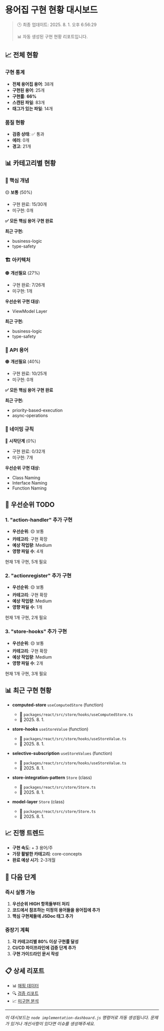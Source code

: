 # 용어집 구현 현황 대시보드

> 🕒 최종 업데이트: 2025. 8. 1. 오후 6:56:29
> 
> 📊 자동 생성된 구현 현황 리포트입니다.

## 📈 전체 현황

### 구현 통계
- **전체 용어집 용어**: 38개
- **구현된 용어**: 25개
- **구현률**: **66%**
- **스캔된 파일**: 83개
- **태그가 있는 파일**: 14개

### 품질 현황
- **검증 상태**: ✅ 통과
- **에러**: 0개
- **경고**: 21개

## 📊 카테고리별 현황


### 🎯 핵심 개념

🟡 **보통** (50%)

- 구현 완료: 15/30개
- 미구현: 0개

**✅ 모든 핵심 용어 구현 완료**


**최근 구현:**
- business-logic
- type-safety



### 🏗️ 아키텍처

🟠 **개선필요** (27%)

- 구현 완료: 7/26개
- 미구현: 1개


**우선순위 구현 대상:**
- ViewModel Layer



**최근 구현:**
- business-logic
- type-safety



### 🔌 API 용어

🟠 **개선필요** (40%)

- 구현 완료: 10/25개
- 미구현: 0개

**✅ 모든 핵심 용어 구현 완료**


**최근 구현:**
- priority-based-execution
- async-operations



### 📝 네이밍 규칙

🔴 **시작단계** (0%)

- 구현 완료: 0/32개
- 미구현: 7개


**우선순위 구현 대상:**
- Class Naming
- Interface Naming
- Function Naming





## 🎯 우선순위 TODO


### 1. "action-handler" 추가 구현

- **우선순위**: 🟡 보통
- **카테고리**: 구현 확장
- **예상 작업량**: Medium
- **영향 파일 수**: 4개

현재 1개 구현, 5개 필요


### 2. "actionregister" 추가 구현

- **우선순위**: 🟡 보통
- **카테고리**: 구현 확장
- **예상 작업량**: Medium
- **영향 파일 수**: 1개

현재 1개 구현, 2개 필요


### 3. "store-hooks" 추가 구현

- **우선순위**: 🟡 보통
- **카테고리**: 구현 확장
- **예상 작업량**: Medium
- **영향 파일 수**: 2개

현재 1개 구현, 3개 필요


## 📊 최근 구현 현황



- **computed-store** `useComputedStore` (function)
  - 📁 `packages/react/src/store/hooks/useComputedStore.ts`
  - 📅 2025. 8. 1.


- **store-hooks** `useStoreValue` (function)
  - 📁 `packages/react/src/store/hooks/useStoreValue.ts`
  - 📅 2025. 8. 1.


- **selective-subscription** `useStoreValues` (function)
  - 📁 `packages/react/src/store/hooks/useStoreValue.ts`
  - 📅 2025. 8. 1.


- **store-integration-pattern** `Store` (class)
  - 📁 `packages/react/src/store/Store.ts`
  - 📅 2025. 8. 1.


- **model-layer** `Store` (class)
  - 📁 `packages/react/src/store/Store.ts`
  - 📅 2025. 8. 1.



## 📈 진행 트렌드

- **구현 속도**: + 3 용어/주
- **가장 활발한 카테고리**: core-concepts
- **완료 예상 시기**: 2-3개월

## 🔄 다음 단계

### 즉시 실행 가능
1. **우선순위 HIGH 항목들부터 처리**
2. **코드에서 참조하는 미정의 용어들을 용어집에 추가**
3. **핵심 구현체들에 JSDoc 태그 추가**

### 중장기 계획
1. **각 카테고리별 80% 이상 구현률 달성**
2. **CI/CD 파이프라인에 검증 단계 추가**
3. **구현 가이드라인 문서 작성**

## 📋 상세 리포트

- 📊 [매핑 데이터](/_data/mappings.json)
- 🔍 [검증 리포트](/_data/validation-report.json)
- 📈 [미구현 분석](/_data/missing-analysis-report.json)

---

*이 대시보드는 `node implementation-dashboard.js` 명령어로 자동 생성됩니다.*
*문제가 있거나 개선사항이 있다면 이슈를 생성해주세요.*

<!-- Dashboard generated at 2025-08-01T09:56:29.102Z -->
